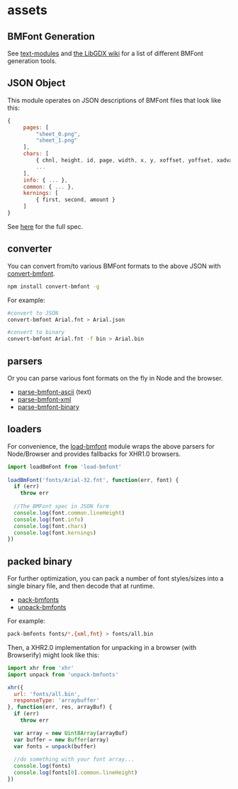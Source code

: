 # assets

## BMFont Generation

See [text-modules](https://github.com/mattdesl/text-modules) and [the LibGDX wiki](https://github.com/libgdx/libgdx/wiki/Hiero) for a list of different BMFont generation tools.

## JSON Object

This module operates on JSON descriptions of BMFont files that look like this:

```js
{
     pages: [
         "sheet_0.png", 
         "sheet_1.png"
     ],
     chars: [
         { chnl, height, id, page, width, x, y, xoffset, yoffset, xadvance },
         ...
     ],
     info: { ... },
     common: { ... },
     kernings: [
         { first, second, amount }
     ]
}
```

See [here](https://github.com/Jam3/load-bmfont/blob/master/json-spec.md) for the full spec. 

## converter

You can convert from/to various BMFont formats to the above JSON with [convert-bmfont](https://www.npmjs.com/package/convert-bmfont).

```sh
npm install convert-bmfont -g
```

For example:

```sh
#convert to JSON
convert-bmfont Arial.fnt > Arial.json

#convert to binary
convert-bmfont Arial.fnt -f bin > Arial.bin
```

## parsers

Or you can parse various font formats on the fly in Node and the browser.

- [parse-bmfont-ascii](https://www.npmjs.com/package/parse-bmfont-ascii) (text)
- [parse-bmfont-xml](https://www.npmjs.com/package/parse-bmfont-xml)
- [parse-bmfont-binary](https://www.npmjs.com/package/parse-bmfont-binary)

## loaders

For convenience, the [load-bmfont](https://www.npmjs.com/package/load-bmfont) module wraps the above parsers for Node/Browser and provides fallbacks for XHR1.0 browsers.

```js
import loadBmFont from 'load-bmfont'
 
loadBmFont('fonts/Arial-32.fnt', function(err, font) {
  if (err)
    throw err
  
  //The BMFont spec in JSON form 
  console.log(font.common.lineHeight)
  console.log(font.info)
  console.log(font.chars)
  console.log(font.kernings)
})
```

## packed binary

For further optimization, you can pack a number of font styles/sizes into a single binary file, and then decode that at runtime. 

- [pack-bmfonts](https://www.npmjs.com/package/pack-bmfonts)
- [unpack-bmfonts](https://www.npmjs.com/package/unpack-bmfonts)

For example:

```sh
pack-bmfonts fonts/*.{xml,fnt} > fonts/all.bin
```

Then, a XHR2.0 implementation for unpacking in a browser (with Browserify) might look like this:

```js
import xhr from 'xhr'
import unpack from 'unpack-bmfonts'

xhr({
  url: 'fonts/all.bin',
  responseType: 'arraybuffer'
}, function(err, res, arrayBuf) {
  if (err) 
    throw err

  var array = new Uint8Array(arrayBuf)
  var buffer = new Buffer(array)
  var fonts = unpack(buffer)
    
  //do something with your font array...
  console.log(fonts)
  console.log(fonts[0].common.lineHeight)
})
```